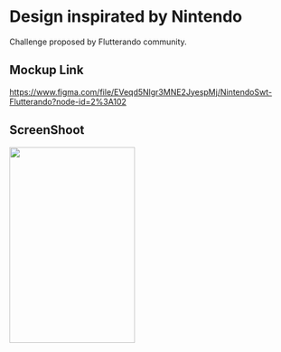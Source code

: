 # Design inspirated by Nintendo

Challenge proposed by Flutterando community.

## Mockup Link
https://www.figma.com/file/EVeqd5Nlgr3MNE2JyespMj/NintendoSwt-Flutterando?node-id=2%3A102

## ScreenShoot
<img src="[https://github.com/vitoria-soares/nintendoswitch/assets/screenshots/nintendo_img.png](https://github.com/vitoria-soares/nintendoswitch/assets/67613433/c6939b2d-b732-4fad-aef0-af7fb3405f19)" width="222" height="346">
